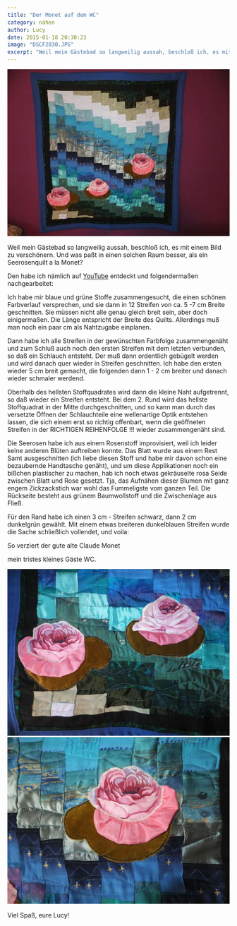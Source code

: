 ```yaml
---
title: "Der Monet auf dem WC"
category: nähen
author: Lucy
date: 2015-01-18 20:30:23
image: "DSCF2030.JPG"
excerpt: "Weil mein Gästebad so langweilig aussah, beschloß ich, es mit einem Bild zu verschönern. Und was paßt in einen solchen Raum besser, als ein Seerosenquilt a la Monet?"
---
```


![Seerosenquilt](DSCF2030.JPG)

Weil mein Gästebad so langweilig aussah, beschloß ich, es mit einem Bild zu verschönern. Und was paßt in einen solchen Raum besser, als ein Seerosenquilt a la Monet?

Den habe ich nämlich auf [YouTube](https://www.youtube.com/watch?v=K6Gcv_P6cIk) entdeckt und folgendermaßen nachgearbeitet:

Ich habe mir blaue und grüne Stoffe zusammengesucht, die einen schönen Farbverlauf versprechen, und sie dann in 12 Streifen von ca. 5 -7 cm Breite geschnitten. Sie müssen nicht alle genau gleich breit sein, aber doch einigermaßen. Die Länge entspricht der Breite des Quilts. Allerdings muß man noch ein paar cm als Nahtzugabe einplanen.

Dann habe ich alle Streifen in der gewünschten Farbfolge zusammengenäht und zum Schluß auch noch den ersten Streifen mit dem letzten verbunden, so daß ein Schlauch entsteht. Der muß dann ordentlich gebügelt werden und wird danach quer wieder in Streifen geschnitten. Ich habe den ersten wieder 5 cm breit gemacht, die folgenden dann 1 - 2 cm breiter und danach wieder schmaler werdend.

Oberhalb des hellsten Stoffquadrates wird dann die kleine Naht aufgetrennt, so daß wieder ein Streifen entsteht. Bei dem 2. Rund wird das hellste Stoffquadrat in der Mitte durchgeschnitten, und so kann man durch das versetzte Öffnen der Schlauchteile eine wellenartige Optik entstehen lassen, die sich einem erst so richtig offenbart, wenn die geöffneten Streifen in der RICHTIGEN REIHENFOLGE !!! wieder zusammengenäht sind.

Die Seerosen habe ich aus einem Rosenstoff improvisiert, weil ich leider keine anderen Blüten auftreiben konnte. Das Blatt wurde aus einem Rest Samt ausgeschnitten (ich liebe diesen Stoff und habe mir davon schon eine bezaubernde Handtasche genäht), und um diese Applikationen noch ein bißchen plastischer zu machen, hab ich noch etwas gekräuselte rosa Seide zwischen Blatt und Rose gesetzt. Tja, das Aufnähen dieser Blumen mit ganz engem Zickzackstich war wohl das Fummeligste vom ganzen Teil. Die Rückseite besteht aus grünem Baumwollstoff und die Zwischenlage aus Fließ.

Für den Rand habe ich einen 3 cm - Streifen schwarz, dann 2 cm dunkelgrün gewählt. Mit einem etwas breiteren dunkelblauen Streifen wurde die Sache schließlich vollendet, und voila:

So verziert der gute alte Claude Monet

mein tristes kleines Gäste WC.

![Rosen Detail](DSCF2031.jpg)
![Rose nah](DSCF2032.jpg)

Viel Spaß, eure Lucy!
